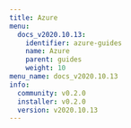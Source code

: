 ```yaml
---
title: Azure
menu:
  docs_v2020.10.13:
    identifier: azure-guides
    name: Azure
    parent: guides
    weight: 10
menu_name: docs_v2020.10.13
info:
  community: v0.2.0
  installer: v0.2.0
  version: v2020.10.13
---
```


